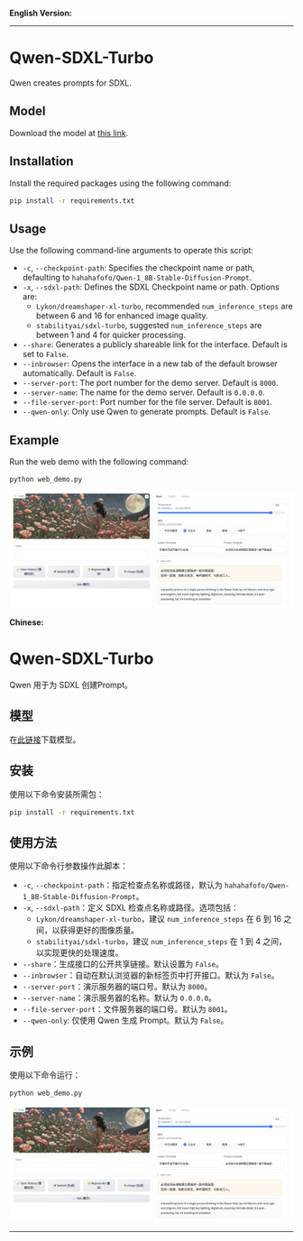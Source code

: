 **English Version:**

---

# Qwen-SDXL-Turbo

Qwen creates prompts for SDXL.

## Model

Download the model at [this link](https://huggingface.co/hahahafofo/Qwen-1_8B-Stable-Diffusion-Prompt).

## Installation

Install the required packages using the following command:

```bash
pip install -r requirements.txt
```

## Usage

Use the following command-line arguments to operate this script:

- `-c`, `--checkpoint-path`: Specifies the checkpoint name or path, defaulting to `hahahafofo/Qwen-1_8B-Stable-Diffusion-Prompt`.
- `-x`, `--sdxl-path`: Defines the SDXL Checkpoint name or path. Options are:
  - `Lykon/dreamshaper-xl-turbo`, recommended `num_inference_steps` are between 6 and 16 for enhanced image quality.
  - `stabilityai/sdxl-turbo`, suggested `num_inference_steps` are between 1 and 4 for quicker processing.
- `--share`: Generates a publicly shareable link for the interface. Default is set to `False`.
- `--inbrowser`: Opens the interface in a new tab of the default browser automatically. Default is `False`.
- `--server-port`: The port number for the demo server. Default is `8000`.
- `--server-name`: The name for the demo server. Default is `0.0.0.0`.
- `--file-server-port`: Port number for the file server. Default is `8001`.
- `--qwen-only`: Only use Qwen to generate prompts. Default is `False`.

## Example

Run the web demo with the following command:

```bash
python web_demo.py
```

![demo.jpg](demo.jpg)



**Chinese:**



# Qwen-SDXL-Turbo

Qwen 用于为 SDXL 创建Prompt。

## 模型

在[此链接](https://huggingface.co/hahahafofo/Qwen-1_8B-Stable-Diffusion-Prompt)下载模型。

## 安装

使用以下命令安装所需包：

```bash
pip install -r requirements.txt
```

## 使用方法

使用以下命令行参数操作此脚本：

- `-c`, `--checkpoint-path`：指定检查点名称或路径，默认为 `hahahafofo/Qwen-1_8B-Stable-Diffusion-Prompt`。
- `-x`, `--sdxl-path`：定义 SDXL 检查点名称或路径。选项包括：
  - `Lykon/dreamshaper-xl-turbo`，建议 `num_inference_steps` 在 6 到 16 之间，以获得更好的图像质量。
  - `stabilityai/sdxl-turbo`，建议 `num_inference_steps` 在 1 到 4 之间，以实现更快的处理速度。
- `--share`：生成接口的公开共享链接。默认设置为 `False`。
- `--inbrowser`：自动在默认浏览器的新标签页中打开接口。默认为 `False`。
- `--server-port`：演示服务器的端口号。默认为 `8000`。
- `--server-name`：演示服务器的名称。默认为 `0.0.0.0`。
- `--file-server-port`：文件服务器的端口号。默认为 `8001`。
- `--qwen-only`: 仅使用 Qwen 生成 Prompt。默认为 `False`。

## 示例

使用以下命令运行：

```bash
python web_demo.py
```

![demo.jpg](demo.jpg)

---
